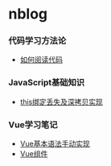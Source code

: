 # nblog
### 代码学习方法论
* [如何阅读代码](https://github.com/cloudXA/nblog/issues/2)
### JavaScript基础知识
* [this绑定丢失及深拷贝实现](https://github.com/cloudXA/nblog/issues/4)
### Vue学习笔记
* [Vue基本语法手动实现](https://github.com/cloudXA/nblog/issues/6)
* [Vue组件](https://github.com/cloudXA/nblog/issues/7)
